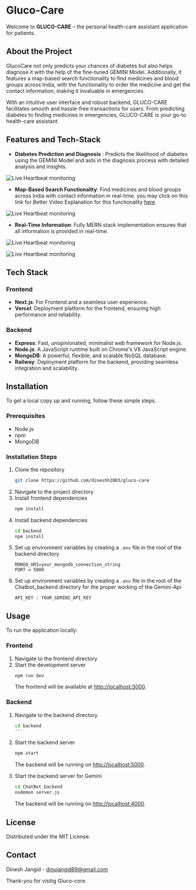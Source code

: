 # Gluco-Care

Welcome to **GLUCO-CARE** – the personal health-care assistant application for patients. 

## About the Project
GlucoCare not only predicts your chances of diabetes but also helps diagnose it with the help of the fine-tuned GEMINI Model. Additionally, it features a map-based search functionality to find medicines and blood groups across India, with the functionality to order the medicine and get the contact information, making it invaluable in emergencies.

With an intuitive user interface and robust backend, GLUCO-CARE facilitates smooth and hassle-free transactions for users. From predicting diabetes to finding medicines in emergencies, GLUCO-CARE is your go-to health-care assistant.


## Features and Tech-Stack
* **Diabetes Prediction and Diagnosis** : Predicts the likelihood of diabetes using the GEMINI Model and aids in the diagnosis process with detailed analysis and insights.
  
![Live Heartbeat monitoring](https://i.postimg.cc/rFX08GqW/chat-bot.png)

* **Map-Based Search Functionality**: Find medicines and blood groups across India with contact information in real-time. you may click on this link for Better Video Explanation for this functionality  [here](https://youtu.be/CJfnW_TlI2g).

![Live Heartbeat monitoring](https://i.postimg.cc/NFCw0qnb/map.png)

* **Real-Time Information**: Fully MERN stack implementation ensures that all information is provided in real-time.

![Live Heartbeat monitoring](https://i.postimg.cc/bNDT593t/exercise-new.png)


![Live Heartbeat monitoring](https://i.postimg.cc/3NggKn6S/predictiton-model.png)


## Tech Stack

### Frontend

- **Next.js**: For Frontend and a seamless user experience.
- **Vercel**: Deployment platform for the frontend, ensuring high performance and reliability.

### Backend

- **Express**: Fast, unopinionated, minimalist web framework for Node.js.
- **Node.js**: A JavaScript runtime built on Chrome's V8 JavaScript engine.
- **MongoDB**: A powerful, flexible, and scalable NoSQL database.
- **Railway**: Deployment platform for the backend, providing seamless integration and scalability.


## Installation

To get a local copy up and running, follow these simple steps.

### Prerequisites

- Node.js
- npm
- MongoDB

### Installation Steps

1. Clone the repository
   ```sh
   git clone https://github.com/dineshh2003/gluco-care
   ```
2. Navigate to the project directory
3. Install frontend dependencies
   ```sh
   npm install
   ```
4. Install backend dependencies
   ```sh
   cd backend
   npm install
   ```
5. Set up environment variables by creating a `.env` file in the root of the backend directory
   ```env
   MONGO_URI=your_mongodb_connection_string
   PORT = 5000
   ```
6. Set up environment variables by creating a `.env` file in the root of the Chatbot_backend directory for the proper working of the Gemini-Api
   ```env
   API_KEY : YOUR_GEMINI_API_KEY
   ```


## Usage

To run the application locally:

### Frontend

1. Navigate to the frontend directory
2. Start the development server
   ```sh
   npm run dev
   ```
   The frontend will be available at [http://localhost:3000](http://localhost:3000).

### Backend

1. Navigate to the backend directory
   ```sh
   cd backend
   '''
2. Start the backend server
   ```sh
   npm start
   ```
   The backend will be running on [http://localhost:5000](http://localhost:5000).
   
3. Start the backend server for Gemini
   ```sh
   cd ChatBot_backend
   nodemon server.js
   ```
   The backend will be running on [http://localhost:4000](http://localhost:5000).


   
## License

Distributed under the MIT License. 

## Contact

Dinesh Jangid - [dinujangid89@gmail.com](mailto:dinujangid89@gmail.com)

Thank-you for visitig Gluco-core.

